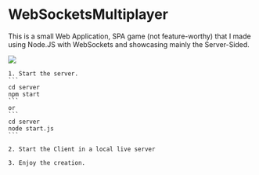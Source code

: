 # WebSocketsMultiplayer
This is a small Web Application, SPA game (not feature-worthy) that I made using Node.JS with WebSockets and showcasing mainly the Server-Sided.

<img src="https://media0.giphy.com/media/v1.Y2lkPTc5MGI3NjExYmRkZWRlMTMxNzBjYTc1ZWYzNTU2ZWZmOWVkNzg0ZDUzMTI0NmM0YiZjdD1n/4swUgPVxy3FYq63DEI/giphy.gif">


    1. Start the server.
    ```
    cd server
    npm start
    ```
    or
    ```
    cd server
    node start.js
    ```

    2. Start the Client in a local live server

    3. Enjoy the creation.
